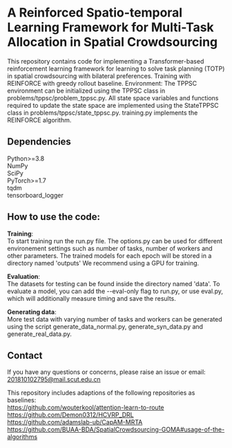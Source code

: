#  A Reinforced Spatio-temporal Learning Framework for Multi-Task Allocation in Spatial Crowdsourcing

This repository contains code for implementing a Transformer-based reinforcement learning framework for learning to solve task planning (TOTP) in spatial crowdsourcing with bilateral preferences. Training with REINFORCE with greedy rollout baseline. Environment: The TPPSC environment can be initialized using the TPPSC class in problems/tppsc/problem_tppsc.py. All state space variables and functions required to update the state space are implemented using the StateTPPSC class in problems/tppsc/state_tppsc.py. training.py implements the REINFORCE algorithm. 

##  Dependencies
Python>=3.8  
NumPy  
SciPy  
PyTorch>=1.7  
tqdm  
tensorboard_logger  

## How to use the code:
**Training**:  
    To start training run the run.py file. The options.py can be used for different environement settings such as number of tasks, number of workers and other parameters.
    The trained models for each epoch will be stored in a directory named 'outputs'
    We recommend using a GPU for training.

**Evaluation**:  
    The datasets for testing can be found inside the directory named 'data'. To evaluate a model, you can add the --eval-only flag to run.py, or use eval.py, which will additionally measure timing and save the results.

**Generating data**:  
    More test data with varying number of tasks and workers can be generated using the script generate_data_normal.py, generate_syn_data.py and generate_real_data.py.

##  Contact
If you have any questions or concerns, please raise an issue or email: 201810102795@mail.scut.edu.cn

This repository includes adaptions of the following repositories as baselines:  
https://github.com/wouterkool/attention-learn-to-route  
https://github.com/Demon0312/HCVRP_DRL  
https://github.com/adamslab-ub/CapAM-MRTA  
https://github.com/BUAA-BDA/SpatialCrowdsourcing-GOMA#usage-of-the-algorithms  
